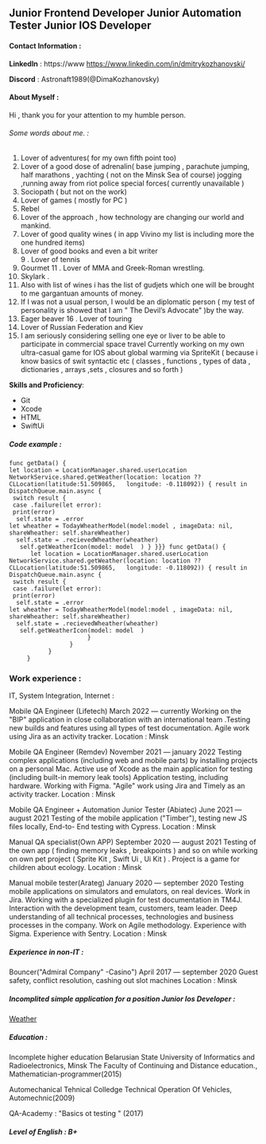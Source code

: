 
## Junior Frontend Developer  Junior Automation Tester Junior IOS Developer 
#### Contact Information : 

**LinkedIn** : https://www https://www.linkedin.com/in/dmitrykozhanovski/

**Discord** : Astronaft1989(@DimaKozhanovsky)

#### About Myself : 
Hi , thank you for your attention to my humble person.

###### Some words about me. :

1. Lover of adventures( for my own fifth point too)
2. Lover of a good dose of adrenalin( base jumping , parachute jumping, half marathons , yachting ( not on the Minsk Sea of course) jogging ,running away from riot police special forces( currently unavailable )
3. Sociopath ( but not on the work)
4. Lover of games ( mostly for PC )
5. Rebel
6. Lover of the approach , how technology are changing our world and mankind.
7. Lover of good quality wines ( in app Vivino my list is including more the one hundred items)
8. Lover of good books and even a bit writer         
9 . Lover of tennis
10. Gourmet
11 . Lover of MMA and Greek-Roman wrestling.
12. Skylark .
13. Also with list of wines i has the list of gudjets which one will be brought to me gargantuan amounts of money.
14. If I was not a usual person, I would be an diplomatic person ( my test of personality is showed that I am "  The Devil’s Advocate" )by the way.
15. Eager beaver
16 . Lover of touring
17. Lover of Russian Federation and Kiev
18. I am seriously considering selling one eye or liver to be able to participate in commercial space travel
Currently working on my own ultra-casual game for IOS about global warming via SpriteKit ( because i know basics of swit syntactic etc ( classes , functions , types of data , dictionaries , arrays ,sets , closures and so forth )

**Skills and Proficiency**:
- Git 
- Xcode 
- HTML
- SwiftUi

#####  Code example : 
```
func getData() {
let location = LocationManager.shared.userLocation
NetworkService.shared.getWeather(location: location ?? CLLocation(latitude:51.509865,   longitude: -0.118092)) { result in
DispatchQueue.main.async {
 switch result {
 case .failure(let error):
 print(error)
  self.state = .error
let wheather = TodayWheatherModel(model:model , imageData: nil, shareWheather: self.shareWheather)
  self.state = .recievedWheather(wheather)
   self.getWeatherIcon(model: model  ) } }}} func getData() {
      let location = LocationManager.shared.userLocation
NetworkService.shared.getWeather(location: location ?? CLLocation(latitude:51.509865,   longitude: -0.118092)) { result in
DispatchQueue.main.async {
 switch result {
 case .failure(let error):
 print(error)
  self.state = .error
let wheather = TodayWheatherModel(model:model , imageData: nil, shareWheather: self.shareWheather)
  self.state = .recievedWheather(wheather)
   self.getWeatherIcon(model: model  ) 
                      }
                 }
           }
     }
   ```
### Work experience :
IT, System Integration, Internet :

Mobile QA Engineer (Lifetech)
March 2022 — currently
Working on the "BIP" application in close collaboration with an international team .Testing new builds and features using all types of test documentation. Agile work using Jira as an activity tracker.
Location : Minsk

Mobile QA Engineer (Remdev)
November 2021 — january 2022
Testing complex applications (including web and mobile parts) by installing projects on a personal Mac. Active use of Xcode as the main application for testing (including built-in memory leak tools)
Application testing, including hardware. Working with Figma. "Agile" work using Jira and Timely as an activity tracker.
Location : Minsk

Mobile QA Engineer + Automation Junior Tester (Abiatec) 
June 2021 — august 2021
Testing of the mobile application ("Тimber"), testing new JS files locally, End-to- End testing with Cypress.
Location : Minsk



Manual QA specialist(Own APP)
September 2020 — august 2021
Testing of the own app ( finding memory leaks , breakpoints ) and so on while working on own pet project ( Sprite Kit , Swift Ui , Ui Kit ) . Project is a game for children about ecology.
Location : Minsk


Manual mobile tester(Arateg)
January 2020 — september 2020
Testing mobile applications on simulators and emulators, on real devices. Work in Jira. Working with a specialized plugin for test documentation in TM4J. Interaction with the development team, customers, team leader. Deep understanding of all technical processes, technologies and business processes in the company. Work on Agile methodology. Experience with Sigma. Experience with Sentry.
Location : Minsk

##### Experience in non-IT :

Bouncer("Admiral Company" -Casino")
April 2017 — september 2020
Guest safety, conflict resolution, cashing out slot machines
Location : Minsk



#####  Incomplited simple application for a position Junior Ios Developer : 

[Weather](http:/https://github.com/DimaKozhanovsky/FunnyWeather "Weather")
##### Education : 
Incomplete higher education 
Belarusian State University of Informatics and Radioelectronics, Minsk 
The Faculty of Continuing and Distance education., Mathematician-programmer(2015)

Automechanical Tehnical Colledge
Technical Operation Of Vehicles, Automechnic(2009)

QA-Academy : "Basics ot testing " (2017)

##### Level of English : B+ 


